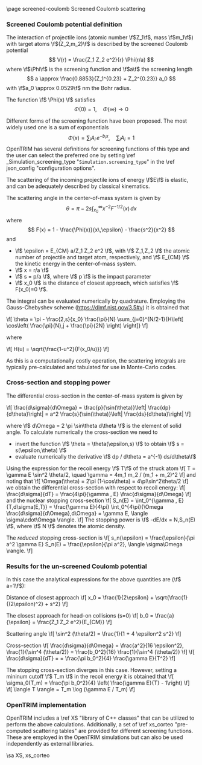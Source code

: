 \page screened-coulomb Screened Coulomb scattering

### Screened Coulomb potential definition

The interaction of projectile ions (atomic number \f$Z_1\f$, mass \f$m_1\f$) with target atoms \f$(Z_2,m_2)\f$ is described by the screened Coulomb potential 
$$
V(r) = \frac{Z_1 Z_2 e^2}{r} \Phi(r/a)
$$
where \f$\Phi\f$ is the screening function and \f$a\f$ the screening length
$$
a \approx \frac{0.8853}{Z_1^{0.23} + Z_2^{0.23}} a_0
$$
with \f$a_0 \approx 0.0529\f$ nm the Bohr radius.

The function \f$ \Phi(x) \f$ satisfies
$$
\Phi(0) = 1, \quad \Phi(\infty)\to 0
$$

Different forms of the screening function have been proposed. The most widely used one is a sum of exponentials
$$
\Phi(x) = \sum_i {A_i \, e^{-b_ix}}, \quad \sum_i{A_i}=1
$$
OpenTRIM has several definitions for screening functions of this type and the user can select the preferred one by setting \ref _Simulation_screening_type "`Simulation.screening_type`" in the \ref json_config "configuration options".

The scattering of the incoming projectile ions of energy \f$E\f$ is elastic, and can be adequately described by classical kinematics.

The scattering angle in the center-of-mass system is given by
$$
\theta = \pi - 2 s \int_{x_0}^\infty {x^{-2}F^{-1/2}(x)\,dx}
$$
where
$$
F(x) = 1 - \frac{\Phi(x)}{x\,\epsilon} - \frac{s^2}{x^2}
$$
and 
- \f$  \epsilon = E_{CM} a/Z_1 Z_2 e^2 \f$, with \f$ Z_1,Z_2 \f$ the atomic number of projectile and target atom, respectively, and \f$ E_{CM} \f$ the kinetic energy in the center-of-mass system.
- \f$ x = r/a \f$
- \f$ s = p/a \f$, where \f$ p \f$ is the impact parameter
- \f$ x_0 \f$ is the distance of closest approach, which satisfies
\f$ F(x_0)=0 \f$.

The integral can be evaluated numerically by quadrature.
Employing the Gauss–Chebyshev scheme (https://dlmf.nist.gov/3.5#v) it is obtained that
 
 \f[
   \theta = \pi - \frac{2\,s}{x_0} \frac{\pi}{N}
   \sum_{j=0}^{N/2-1}{H\left[ \cos\left( \frac{\pi}{N}\,j + \frac{\pi}{2N} \right) \right]}
 \f]

 where

 \f[
 H(u) = \sqrt{\frac{1-u^2}{F(x_0/u)}}
 \f]

As this is a computationally costly operation, the scattering integrals are typically pre-calculated and tabulated
for use in Monte-Carlo codes. 

### Cross-section and stopping power

The differential cross-section in the center-of-mass system is given by

\f[
  \frac{d\sigma}{d\Omega} = \frac{p}{\sin(\theta)}\left| \frac{dp}{d\theta}\right| = a^2 \frac{s}{\sin(\theta)}\left| \frac{ds}{d\theta}\right|
\f]

where \f$ d\Omega = 2 \pi \sin\theta d\theta \f$ is the element of solid angle. To calculate numerically the cross-section we need to
- invert the function \f$ \theta = \theta(\epsilon,s) \f$ to obtain  \f$ s = s(\epsilon,\theta) \f$
- evaluate numerically the derivative \f$ dp / d\theta = a^{-1} ds/d\theta\f$ 

Using the expression for the recoil energy \f$ T\f$ of the struck atom
\f[
  T = \gamma E \sin^2 \theta/2, \quad \gamma = 4m_1 m_2 / (m_1 + m_2)^2
\f]
and noting that
\f[
  \Omega(\theta) = 2\pi (1-\cos\theta) = 4\pi\sin^2\theta/2
\f]
we obtain the differential cross-section with respect to recoil energy: 
\f[
  \frac{d\sigma}{dT} = \frac{4\pi}{\gamma \, E} \frac{d\sigma}{d\Omega} 
\f]
and the nuclear stopping cross-section
\f[
  S_n(E) = \int_0^{\gamma \, E}{T\,d\sigma(E,T)} = 
  \frac{\gamma E}{4\pi} \int_0^{4\pi}{\Omega \frac{d\sigma}{d\Omega}\,d\Omega} =
  \gamma E\, \langle \sigma\cdot\Omega \rangle.
\f]
The stopping power is \f$ -dE/dx = N\,S_n(E) \f$, where \f$ N \f$ denotes the atomic density.

The *reduced* stopping cross-section is
\f[
  s_n(\epsilon) = \frac{\epsilon}{\pi a^2 \gamma E} S_n(E) = 
  \frac{\epsilon}{\pi a^2}\, \langle \sigma\Omega \rangle.
\f]

### Results for the un-screened Coulomb potential

In this case the analytical expressions for the above quantities are (\f$ a=1\f$):

Distance of closest approach
\f[
  x_0 = \frac{1}{2\epsilon} + \sqrt{\frac{1}{(2\epsilon)^2} + s^2}
\f]

The closest approach for head-on collisions (s=0)
\f[
  b_0 = \frac{a}{\epsilon} = \frac{Z_1 Z_2 e^2}{E_{CM}}
\f]

Scattering angle
\f[
  \sin^2 (\theta/2) = \frac{1}{1 + 4 \epsilon^2 s^2}
\f]

Cross-section
\f[
  \frac{d\sigma}{d\Omega} = \frac{a^2}{16 \epsilon^2}\, \frac{1}{\sin^4 (\theta/2)} = \frac{b_0^2}{16} \frac{1}{\sin^4 (\theta/2)}
\f]
\f[
  \frac{d\sigma}{dT} = = \frac{\pi b_0^2}{4} \frac{\gamma E}{T^2}
\f]

The stopping cross-section diverges in this case. However, setting a mininum cutoff \f$ T_m \f$ in the recoil energy it is obtained that
\f[
  \sigma_0(T_m) = \frac{\pi b_0^2}{4} \left( \frac{\gamma E}{T} - 1\right)
\f]
\f[
  \langle T \rangle = T_m \log (\gamma E / T_m)
\f]

### OpenTRIM implementation

OpenTRIM includes a \ref XS "library of C++ classes" that can be utilized to perform the above calculations. 
Additionally, a set of \ref xs_corteo "pre-computed scattering tables" are provided for different screening functions. These are employed in the OpenTRIM simulations but can also be used independently as external libraries. 

\sa XS, xs_corteo
